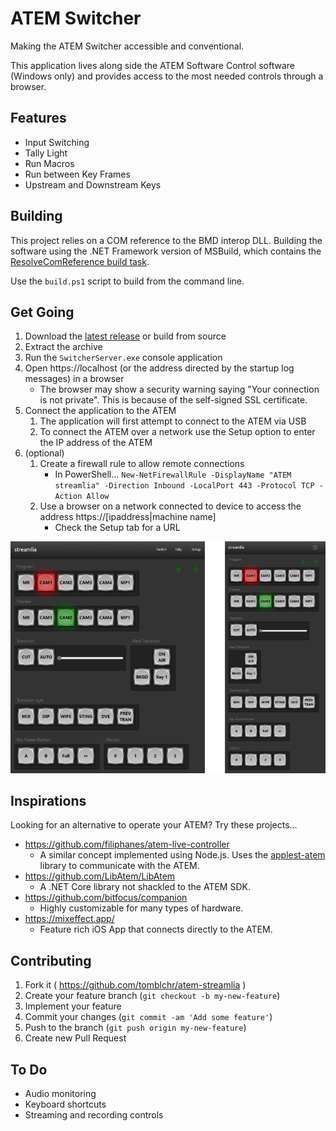 # ATEM Switcher

Making the ATEM Switcher accessible and conventional.

This application lives along side the ATEM Software Control software (Windows only) and provides access to the most needed controls through a browser.

## Features

* Input Switching
* Tally Light
* Run Macros
* Run between Key Frames
* Upstream and Downstream Keys

## Building

This project relies on a COM reference to the BMD interop DLL. Building the software using the .NET Framework version of MSBuild, which contains the [ResolveComReference build task](https://docs.microsoft.com/en-ca/visualstudio/msbuild/resolvecomreference-task).

Use the `build.ps1` script to build from the command line.

## Get Going

1. Download the [latest release](https://github.com/tomblchr/atem-streamlia/releases) or build from source
1. Extract the archive 
1. Run the `SwitcherServer.exe` console application
1. Open https://localhost (or the address directed by the startup log messages) in a browser
    * The browser may show a security warning saying "Your connection is not private". This is because of the self-signed SSL certificate. 
1. Connect the application to the ATEM
    1. The application will first attempt to connect to the ATEM via USB
    1. To connect the ATEM over a network use the Setup option to enter the IP address of the ATEM
1. (optional)
    1. Create a firewall rule to allow remote connections
        * In PowerShell... `New-NetFirewallRule -DisplayName "ATEM streamlia" -Direction Inbound -LocalPort 443 -Protocol TCP -Action Allow`
    2. Use a browser on a network connected to device to access the address https://[ipaddress|machine name]
        * Check the Setup tab for a URL

![Responsive](Doc/screens.png)

## Inspirations

Looking for an alternative to operate your ATEM? Try these projects...

* https://github.com/filiphanes/atem-live-controller
    * A similar concept implemented using Node.js. Uses the [applest-atem](https://github.com/applest/node-applest-atem) library to communicate with the ATEM.
* https://github.com/LibAtem/LibAtem
    * A .NET Core library not shackled to the ATEM SDK.
* https://github.com/bitfocus/companion
    * Highly customizable for many types of hardware.
* https://mixeffect.app/
    * Feature rich iOS App that connects directly to the ATEM.

## Contributing

1. Fork it ( https://github.com/tomblchr/atem-streamlia )
2. Create your feature branch (`git checkout -b my-new-feature`)
3. Implement your feature
4. Commit your changes (`git commit -am 'Add some feature'`)
5. Push to the branch (`git push origin my-new-feature`)
6. Create new Pull Request

## To Do

* Audio monitoring
* Keyboard shortcuts
* Streaming and recording controls